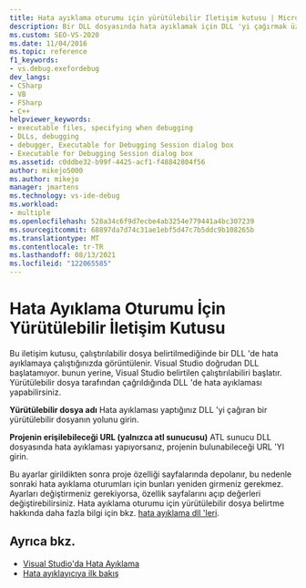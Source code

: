 ```yaml
---
title: Hata ayıklama oturumu için yürütülebilir Iletişim kutusu | Microsoft Docs
description: Bir DLL dosyasında hata ayıklamak için DLL 'yi çağırmak üzere bir yürütülebilir dosya belirtmeniz gerekir. Yürütülebilir dosya belirtilmediğinde görüntülenen iletişim kutusu hakkında bilgi edinin.
ms.custom: SEO-VS-2020
ms.date: 11/04/2016
ms.topic: reference
f1_keywords:
- vs.debug.exefordebug
dev_langs:
- CSharp
- VB
- FSharp
- C++
helpviewer_keywords:
- executable files, specifying when debugging
- DLLs, debugging
- debugger, Executable for Debugging Session dialog box
- Executable for Debugging Session dialog box
ms.assetid: c0ddbe32-b99f-4425-acf1-f48842804f56
author: mikejo5000
ms.author: mikejo
manager: jmartens
ms.technology: vs-ide-debug
ms.workload:
- multiple
ms.openlocfilehash: 528a34c6f9d7ecbe4ab3254e779441a4bc307239
ms.sourcegitcommit: 68897da7d74c31ae1ebf5d47c7b5ddc9b108265b
ms.translationtype: MT
ms.contentlocale: tr-TR
ms.lasthandoff: 08/13/2021
ms.locfileid: "122065585"
---
```

# <a name="executable-for-debugging-session-dialog-box"></a>Hata Ayıklama Oturumu İçin Yürütülebilir İletişim Kutusu

Bu iletişim kutusu, çalıştırılabilir dosya belirtilmediğinde bir DLL 'de hata ayıklamaya çalıştığınızda görüntülenir. Visual Studio doğrudan DLL başlatamıyor. bunun yerine, Visual Studio belirtilen çalıştırılabiliri başlatır. Yürütülebilir dosya tarafından çağrıldığında DLL 'de hata ayıklaması yapabilirsiniz.

 **Yürütülebilir dosya adı** Hata ayıklaması yaptığınız DLL 'yi çağıran bir yürütülebilir dosyanın yolunu girin.

 **Projenin erişilebileceği URL (yalnızca atl sunucusu)** ATL sunucu DLL dosyasında hata ayıklaması yapıyorsanız, projenin bulunabileceği URL 'YI girin.

 Bu ayarlar girildikten sonra proje özelliği sayfalarında depolanır, bu nedenle sonraki hata ayıklama oturumları için bunları yeniden girmeniz gerekmez. Ayarları değiştirmeniz gerekiyorsa, özellik sayfalarını açıp değerleri değiştirebilirsiniz. Hata ayıklama oturumu için yürütülebilir dosya belirtme hakkında daha fazla bilgi için bkz. [hata ayıklama dll 'leri](../debugger/how-to-debug-from-a-dll-project.md).

## <a name="see-also"></a>Ayrıca bkz.

- [Visual Studio'da Hata Ayıklama](../debugger/index.yml)
- [Hata ayıklayıcıya ilk bakış](../debugger/debugger-feature-tour.md)